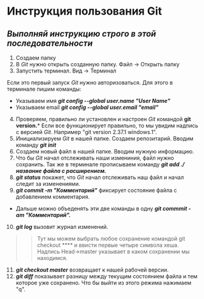 # Инструкция пользования Git
## ***Выполняй инструкцию строго в этой последовательности***
1. Создаем папку 
2. В *Git* нужно открыть созданную папку. Файл -> Открыть папку
3. Запустить терминал. Вид -> Терминал

Если это первый запуск *Git* нужно авторизоваться. Для этого в терминале пишим команды:
* Указываем имя ***git config --global user.name "User Name"***
* Указываем email ***git config --global user.email "email"***
4. Проверяем, правильно ли установлен и настроен *Git* командой **git version.*** Если все функционирует правильно, то мы увидим надпись с версией *Git*. Например "git version 2.37.1 windows.1".
5. Инициализируем *Git* в нашей папке. Создаем репозитарий. Вводим команду ***git init***
6. Создаем новый файл в нашей папке. Вводим нужную информацию. 
7. Что бы *Git* начал отслеживать наши измениния, файл нужно сохранить. Так же в терминале прописываем команду ***git add ./название файла с расширением.***
8. ***git status*** покажет, что *Git* начал отслеживать наш файл и начал следит за изменениями.  
9. ***git commit -m "Комментарий"*** фиксирует состояние файла с добавлением комментария. 

* Дальше можно объеденять эти две команды в одну ***git commmit -am "Комментарий".***
10. ***git log*** вызовит журнал изменений. 
>> Тут мы можем выбрать любое сохранение командой git checkout **** и ввисти первые четыре символа хеша. Надпись Head->master указывает в каком сохранении мы находимся.
11. ***git checkout master*** возвращает к нашей рабочей версии.
12. ***git diff*** показывает разницу между текущим состоянием файла и тем которое уже сохранено. Что бы выйти из этого режима нажимаем "q".